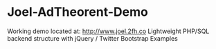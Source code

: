 Joel-AdTheorent-Demo
====================
Working demo located at: http://www.joel.2fh.co
Lightweight PHP/SQL backend structure with jQuery / Twitter Bootstrap Examples
